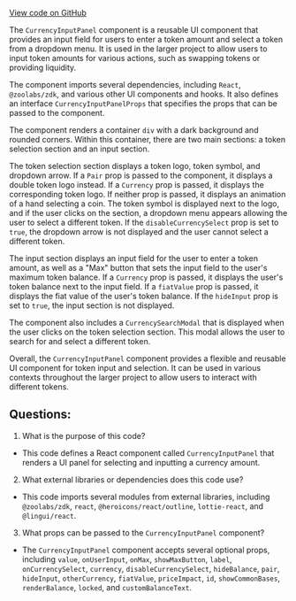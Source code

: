 [View code on GitHub](zoo-labs/zoo/blob/master/core/src/components/CurrencyInputPanel/index.tsx)

The `CurrencyInputPanel` component is a reusable UI component that provides an input field for users to enter a token amount and select a token from a dropdown menu. It is used in the larger project to allow users to input token amounts for various actions, such as swapping tokens or providing liquidity.

The component imports several dependencies, including `React`, `@zoolabs/zdk`, and various other UI components and hooks. It also defines an interface `CurrencyInputPanelProps` that specifies the props that can be passed to the component.

The component renders a container `div` with a dark background and rounded corners. Within this container, there are two main sections: a token selection section and an input section.

The token selection section displays a token logo, token symbol, and dropdown arrow. If a `Pair` prop is passed to the component, it displays a double token logo instead. If a `Currency` prop is passed, it displays the corresponding token logo. If neither prop is passed, it displays an animation of a hand selecting a coin. The token symbol is displayed next to the logo, and if the user clicks on the section, a dropdown menu appears allowing the user to select a different token. If the `disableCurrencySelect` prop is set to `true`, the dropdown arrow is not displayed and the user cannot select a different token.

The input section displays an input field for the user to enter a token amount, as well as a "Max" button that sets the input field to the user's maximum token balance. If a `Currency` prop is passed, it displays the user's token balance next to the input field. If a `fiatValue` prop is passed, it displays the fiat value of the user's token balance. If the `hideInput` prop is set to `true`, the input section is not displayed.

The component also includes a `CurrencySearchModal` that is displayed when the user clicks on the token selection section. This modal allows the user to search for and select a different token.

Overall, the `CurrencyInputPanel` component provides a flexible and reusable UI component for token input and selection. It can be used in various contexts throughout the larger project to allow users to interact with different tokens.
## Questions: 
 1. What is the purpose of this code?
- This code defines a React component called `CurrencyInputPanel` that renders a UI panel for selecting and inputting a currency amount.

2. What external libraries or dependencies does this code use?
- This code imports several modules from external libraries, including `@zoolabs/zdk`, `react`, `@heroicons/react/outline`, `lottie-react`, and `@lingui/react`.

3. What props can be passed to the `CurrencyInputPanel` component?
- The `CurrencyInputPanel` component accepts several optional props, including `value`, `onUserInput`, `onMax`, `showMaxButton`, `label`, `onCurrencySelect`, `currency`, `disableCurrencySelect`, `hideBalance`, `pair`, `hideInput`, `otherCurrency`, `fiatValue`, `priceImpact`, `id`, `showCommonBases`, `renderBalance`, `locked`, and `customBalanceText`.